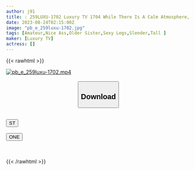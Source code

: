 ```yaml
---
author: j91
title: : 259LUXU-1702 Luxury TV 1704 While There Is A Calm Atmosphere, An Active Model With A Preeminent Style That Combines Glossy And Moist Sex Appeal Appears In AV! Wet The Honey Jar With A Polite Caress, And Accept The Meat Stick With An Enchanted Face And Get Disturbed! (Kaga Iroha)
date: 2023-08-24T02:15:00Z
image: "pb_e_259luxu-1702.jpg"
tags: [Amateur,Nice Ass,Older Sister,Sexy Legs,Slender,Tall ]
maker: [Luxury TV]
actress: []
---
```



{{< rawhtml >}}

<div class="video" data-videoid="vKooGAWmwMt2ap">
    <a href="javascript:;">
        <img src="https://my.j91.asia/posts/pb_e_259luxu-1702/pb_e_259luxu-1702.jpg" width="WIDTH" height="HEIGHT" alt="pb_e_259luxu-1702.mp4" loading="lazy">
    </a>
</div>

<script type="text/javascript" src="https://j91.asia/asset/on-demand-st.js"></script>

<br>
  <link rel="stylesheet" href="https://j91.asia/asset/bs5.css">
  
  <center>
  <button class="btn btn-primary" type="button" data-bs-toggle="collapse" data-bs-target=".multi-collapse" aria-expanded="false" aria-controls="multiCollapseExample1 multiCollapseExample2"><h2>Download</h2></button></center>
</p>
<div class="row">
  <div class="col">
    <div class="collapse multi-collapse" id="multiCollapseExample1">
      <div class="card card-body">
	      	      <br>
<div class="buttons">  
<a href="https://streamtape.to/v/vKooGAWmwMt2ap"><button class="btn-hover color-3"><i class="fa fa-download"></i> ST</button></a></div>
    </div>
  </div>
</div>
  <div class="col">
    <div class="collapse multi-collapse" id="multiCollapseExample2">
      <div class="card card-body">
	      <br>
<div class="buttons">
    <a href="https://oneupload.to/karpbf3jk4a7"><button class="btn-hover color-9"><i class="fa fa-download"></i> ONE</button></a></div>
<br><br>
      </div>
    </div>
  </div>
</div>

{{< /rawhtml >}}
